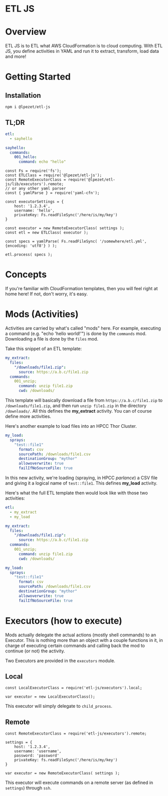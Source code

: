 # ETL JS

# Overview

ETL JS is to ETL what AWS CloudFormation is to cloud computing.
With ETL JS, you define activities in YAML and run it to extract, transform, load data and more!

# Getting Started

## Installation

```nodejs
npm i @lpezet/etl-js
```

## TL;DR

```yaml
etl:
  - sayhello

sayhello:
  commands:
    001_hello:
      command: echo "hello"
```


```nodejs
const Fs = require('fs');
const ETLClass = require('@lpezet/etl-js');
const RemoteExecutorClass = require('@lpezet/etl-js/lib/executors').remote;
// or any other yaml parser
const { yamlParse } = require('yaml-cfn');

const executorSettings = {
	host: '1.2.3.4',
	username: 'hello',
	privateKey: Fs.readFileSync('/here/is/my/key')
}

const executor = new RemoteExecutorClass( settings );
const etl = new ETLClass( executor );

const specs = yamlParse( Fs.readFileSync( '/somewhere/etl.yml', {encoding: 'utf8'} ) );

etl.process( specs );
```

# Concepts

If you're familiar with CloudFormation templates, then you will feel right at home here!
If not, don't worry, it's easy.

# Mods (Activities)

Activities are carried by what's called "mods" here. For example, executing a command (e.g. "echo 'hello world!'") is done by the `commands` mod.
Downloading a file is done by the `files` mod.

Take this snippet of an ETL template:

```yaml
my_extract:
  files:
    "/downloads/file1.zip":
      source: https://a.b.c/file1.zip
  commands:
    001_unzip;
      command: unzip file1.zip
      cwd: /downloads/
```

This template will basically download a file from `https://a.b.c/file1.zip` to `/downloads/file1.zip`, and then run `unzip file1.zip` in the directory `/downloads/`.
All this defines the **my_extract** activity. You can of course define more activities.

Here's another example to load files into an HPCC Thor Cluster.

```yaml
my_load:
  sprays:
    "test::file1"
      format: csv
      sourcePath: /downloads/file1.csv
      destinationGroup: "mythor"
      allowoverwrite: true
      failIfNoSourceFile: true
```
In this new activity, we're loading (spraying, in HPCC *parlance*) a CSV file and giving it a logical name of `test::file1`.
This defines **my_load** activity.

Here's what the full ETL template then would look like with those two activities:

```yaml
etl:
  - my_extract
  - my_load

my_extract:
  files:
    "/downloads/file1.zip":
      source: https://a.b.c/file1.zip
  commands:
    001_unzip;
      command: unzip file1.zip
      cwd: /downloads/

my_load:
  sprays:
    "test::file1"
      format: csv
      sourcePath: /downloads/file1.csv
      destinationGroup: "mythor"
      allowoverwrite: true
      failIfNoSourceFile: true
```

# Executors (how to execute)

Mods actually delegate the actual actions (mostly shell commands) to an Executor.
This is nothing more than an object with a couple functions in it, in charge of executing certain commands and calling back the mod to continue (or not) the activity.

Two Executors are provided in the `executors` module.

## Local

```nodejs
const LocalExecutorClass = require('etl-js/executors').local;

var executor = new LocalExecutorClass();

```

This executor will simply delegate to `child_process`.


## Remote

```nodejs
const RemoteExecutorClass = require('etl-js/executors').remote;

settings = {
	host: '1.2.3.4',
	username: 'username',
	password: 'password'
	privateKey: fs.readFileSync('/here/is/my/key')
}

var executor = new RemoteExecutorClass( settings );

```

This executor will execute commands on a remote server (as defined in `settings`) through `ssh`.

